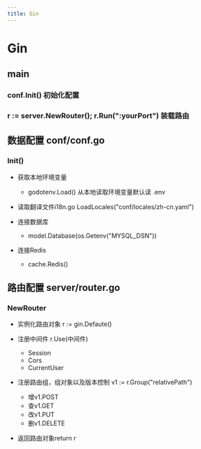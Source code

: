 ```yaml
---
title: Gin
---
```


# Gin

## main

### conf.Init() 初始化配置

### r := server.NewRouter(); r.Run(":yourPort") 装载路由

## 数据配置 conf/conf.go

### Init()

- 获取本地环境变量

	- godotenv.Load() 从本地读取环境变量默认读 .env

- 读取翻译文件i18n.go  LoadLocales("conf/locales/zh-cn.yaml")
- 连接数据库

	- model.Database(os.Getenv("MYSQL_DSN"))

- 连接Redis

	- cache.Redis()

## 路由配置 server/router.go

### NewRouter

- 实例化路由对象 r := gin.Defaute()
- 注册中间件 r.Use(中间件)

	- Session
	- Cors
	- CurrentUser

- 注册路由组，组对象以及版本控制 v1 := r.Group("relativePath")

	- 增v1.POST
	- 查v1.GET
	- 改v1.PUT
	- 删v1.DELETE

- 返回路由对象return r
